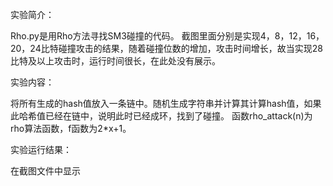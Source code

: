 实验简介：

Rho.py是用Rho方法寻找SM3碰撞的代码。
截图里面分别是实现4，8，12，16，20，24比特碰撞攻击的结果，随着碰撞位数的增加，攻击时间增长，故当实现28比特及以上攻击时，运行时间很长，在此处没有展示。

实验内容：

将所有生成的hash值放入一条链中。随机生成字符串并计算其计算hash值，如果此哈希值已经在链中，说明此时已经成环，找到了碰撞。
函数rho_attack(n)为rho算法函数，f函数为2*x+1。

实验运行结果：

在截图文件中显示
